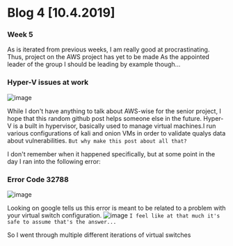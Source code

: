 # Blog 4 [10.4.2019]
### Week 5

As is iterated from previous weeks, I am really good at procrastinating.
Thus, project on the AWS project has yet to be made
As the appointed leader of the group I should be leading by example though... 

### Hyper-V issues at work
![image](https://user-images.githubusercontent.com/20525440/66249383-4cb0cd80-e6e7-11e9-8219-7f3d8f12b6b5.png)

While I don't have anything to talk about AWS-wise for the senior project, I hope that this random github post helps someone else in the future.
Hyper-V is a built in hypervisor, basically used to manage virtual machines.I run various configurations of kali and onion VMs in order to validate qualys data about vulnerabilities.
```But why make this post about all that?```

I don't remember when it happened specifically, but at some point in the day I ran into the following error:


### Error Code 32788
![image](https://user-images.githubusercontent.com/20525440/66249444-57b82d80-e6e8-11e9-94bd-5a8646bcdc30.png)


Looking on google tells us this error is meant to be related to a problem with your virtual switch configuration. 
![image](https://user-images.githubusercontent.com/20525440/66249547-f85b1d00-e6e9-11e9-94bd-51be55059915.png)
```I feel like at that much it's safe to assume that's the answer...```

So I went through multiple different iterations of virtual switches

